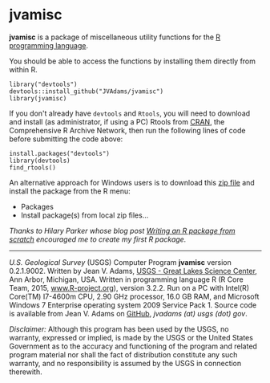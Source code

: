 jvamisc
=======

**jvamisc** is a package of miscellaneous utility functions for the [R programming language](http://www.r-project.org/).

You should be able to access the functions by installing them directly from within R.

	library("devtools")
	devtools::install_github("JVAdams/jvamisc")
	library(jvamisc)

If you don't already have `devtools` and `Rtools`, you will need to download and install (as administrator, if using a PC) Rtools from [CRAN](http://cran.r-project.org/bin/windows/Rtools/), 
	the Comprehensive R Archive Network, then run the following lines of code before submitting the code above:

	install.packages("devtools")
	library(devtools)
	find_rtools()

An alternative approach for Windows users is to download this 
[zip file](https://github.com/JVAdams/jvamisc/raw/master/jvamisc.zip)
and install the package from the R menu:
- Packages
- Install package(s) from local zip files...
	
_Thanks to Hilary Parker whose blog post [Writing an R package from scratch](http://hilaryparker.com/2014/04/29/writing-an-r-package-from-scratch/)
encouraged me to create my first R package._

- - -

_U.S. Geological Survey_ (USGS) Computer Program **jvamisc** version 0.2.1.9002. 
Written by Jean V. Adams, [USGS - Great Lakes Science Center](http://www.glsc.usgs.gov/), Ann Arbor, Michigan, USA. 
Written in programming language R (R Core Team, 2015, www.R-project.org), version 3.2.2. 
Run on a PC with Intel(R) Core(TM) I7-4600m CPU, 2.90 GHz processor, 16.0 GB RAM, and Microsoft Windows 7 Enterprise operating system 2009 Service Pack 1. 
Source code is available from Jean V. Adams on [GitHub](https://github.com/JVAdams/jvamisc), _jvadams (at) usgs (dot) gov_.

_Disclaimer:_ Although this program has been used by the USGS, no warranty, expressed or implied, is made by the USGS or the United States Government as to the accuracy and functioning of the program and related program material nor shall the fact of distribution constitute any such warranty, and no responsibility is assumed by the USGS in connection therewith.
